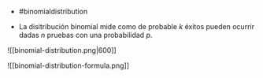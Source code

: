- #binomialdistribution

- La disitribución binomial mide como de probable $k$ éxitos pueden ocurrir dadas $n$ pruebas con una probabilidad $p$.

![[binomial-distribution.png|600]]

![[binomial-distribution-formula.png]]